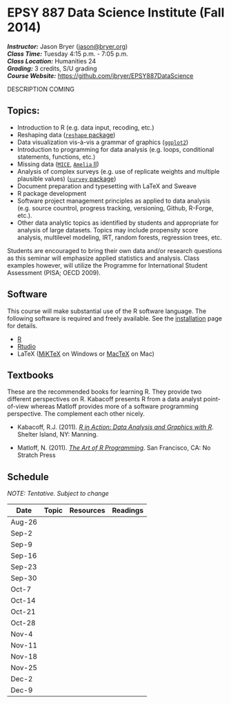 # EPSY 887 Data Science Institute (Fall 2014) #

***Instructor:***		Jason Bryer (jason@bryer.org)   
***Class Time:*** 		Tuesday 4:15 p.m. - 7:05  p.m.  
***Class Location:***  	Humanities 24  
***Grading:*** 			3 credits, S/U grading  
***Course Website:*** 	https://github.com/jbryer/EPSY887DataScience

DESCRIPTION COMING

## Topics:
* Introduction to R (e.g. data input, recoding, etc.)
* Reshaping data ([`reshape` package](http://www.jstatsoft.org/v21/i12/paper))
* Data visualization vis-à-vis a grammar of graphics ([`ggplot2`](http://ggplot2.org/))
* Introduction to programming for data analysis (e.g. loops, conditional statements, functions, etc.)
* Missing data ([`MICE`](http://www.stefvanbuuren.nl/mi/), [`Amelia` II](http://gking.harvard.edu/amelia/))
* Analysis of complex surveys (e.g. use of replicate weights and multiple plausible values) ([`survey` package](http://faculty.washington.edu/tlumley/survey/))
* Document preparation and typesetting with LaTeX and  Sweave
* R package development
* Software project management principles as applied to data analysis (e.g. source countrol, progress tracking, versioning, Github, R-Forge, etc.).
* Other data analytic topics as identified by students and appropriate for analysis of large datasets. Topics may include propensity score analysis, multilevel modeling, IRT, random forests, regression trees, etc.

Students are encouraged to bring their own data and/or research questions as this seminar will emphasize applied statistics and analysis. Class examples however, will utilize the Programme for International Student Assessment (PISA; OECD 2009). 

## Software

This course will make substantial use of the R software language. The following software is required and freely available. See the [installation](Installation/Install.md) page for details.

* [R](http://www.r-project.org)
* [Rtudio](http://www.rstudio.org)
* LaTeX ([MiKTeX](http://miktex.org/) on Windows or [MacTeX](http://www.tug.org/mactex/) on Mac)

## Textbooks

These are the recommended books for learning R. They provide two different perspectives on R. Kabacoff presents R from a data analyst point-of-view whereas Matloff provides more of a software programming perspective. The complement each other nicely.

* Kabacoff, R.J. (2011). *[R in Action: Data Analysis and Graphics with R](http://www.amazon.com/R-Action-Robert-Kabacoff/dp/1935182390/ref=sr_1_1?ie=UTF8&qid=1351957914&sr=8-1&keywords=r+in+action&tag=jasbry-20)*. Shelter Island, NY: Manning.

* Matloff, N. (2011). *[The Art of R Programming](http://www.amazon.com/gp/product/B00683GXUO/ref=as_li_qf_sp_asin_il_tl?ie=UTF8&camp=1789&creative=9325&creativeASIN=B00683GXUO&linkCode=as2&tag=jasbry-20)*. San Francisco, CA: No Stratch Press

## Schedule

*NOTE: Tentative. Subject to change*

Date   | Topic | Resources | Readings
-------|:------|:----------|:--------:
Aug-26 |       |           | 
Sep-2  |       |           | 
Sep-9  |       |           | 
Sep-16 |       |           | 
Sep-23 |       |           | 
Sep-30 |       |           | 
Oct-7  |       |           | 
Oct-14 |       |           | 
Oct-21 |       |           | 
Oct-28 |       |           | 
Nov-4  |       |           | 
Nov-11 |       |           | 
Nov-18 |       |           | 
Nov-25 |       |           | 
Dec-2  |       |           | 
Dec-9  |       |           | 
